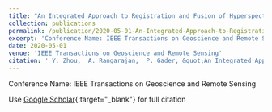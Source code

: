 ```yaml
---
title: "An Integrated Approach to Registration and Fusion of Hyperspectral and Multispectral Images"
collection: publications
permalink: /publication/2020-05-01-An-Integrated-Approach-to-Registration-and-Fusion-of-Hyperspectral-and-Multispectral-Images
excerpt: 'Conference Name: IEEE Transactions on Geoscience and Remote Sensing'
date: 2020-05-01
venue: 'IEEE Transactions on Geoscience and Remote Sensing'
citation: ' Y. Zhou,  A. Rangarajan,  P. Gader, &quot;An Integrated Approach to Registration and Fusion of Hyperspectral and Multispectral Images.&quot; IEEE Transactions on Geoscience and Remote Sensing, 2020.'
---
```

Conference Name: IEEE Transactions on Geoscience and Remote Sensing

Use [Google Scholar](https://scholar.google.com/scholar?q=An+Integrated+Approach+to+Registration+and+Fusion+of+Hyperspectral+and+Multispectral+Images){:target="_blank"} for full citation